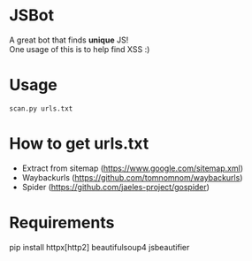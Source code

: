 # JSBot
A great bot that finds **unique** JS!  
One usage of this is to help find XSS :)

# Usage
`scan.py urls.txt`

# How to get urls.txt
- Extract from sitemap (https://www.google.com/sitemap.xml)
- Waybackurls (https://github.com/tomnomnom/waybackurls)
- Spider (https://github.com/jaeles-project/gospider)

# Requirements
pip install httpx[http2] beautifulsoup4 jsbeautifier
